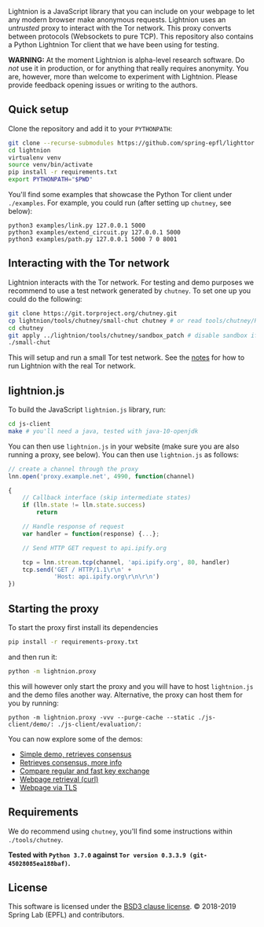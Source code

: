 Lightnion is a JavaScript library that you can include on your webpage to let any modern browser make anonymous requests. Lightnion uses an *untrusted* proxy to interact with the Tor network. This proxy converts between protocols (Websockets to pure TCP). This repository also contains a Python Lightnion Tor client that we have been using for testing.

**WARNING:** At the moment Lightnion is alpha-level research software. Do *not* use it in production, or for anything that really requires anonymity. You are, however, more than welcome to experiment with Lightnion. Please provide feedback opening issues or writing to the authors.

Quick setup
-----------

Clone the repository and add it to your `PYTHONPATH`:
```sh
git clone --recurse-submodules https://github.com/spring-epfl/lighttor lightnion
cd lightnion
virtualenv venv
source venv/bin/activate
pip install -r requirements.txt
export PYTHONPATH="$PWD"
```

You'll find some examples that showcase the Python Tor client under `./examples`. For example, you could run (after setting up `chutney`, see below):

```
python3 examples/link.py 127.0.0.1 5000
python3 examples/extend_circuit.py 127.0.0.1 5000
python3 examples/path.py 127.0.0.1 5000 7 0 8001
```

Interacting with the Tor network
--------------------------------

Lightnion interacts with the Tor network. For testing and demo purposes we recommend to use a test network generated by `chutney`. To set one up you could do the following:

```sh
git clone https://git.torproject.org/chutney.git
cp lightnion/tools/chutney/small-chut chutney # or read tools/chutney/README.md
cd chutney
git apply ../lightnion/tools/chutney/sandbox_patch # disable sandbox if you need
./small-chut
```

This will setup and run a small Tor test network. See the [notes](notes.sh) for how to run Lightnion with the real Tor network.

lightnion.js
------------

To build the JavaScript `lightnion.js` library, run:

```sh
cd js-client
make # you'll need a java, tested with java-10-openjdk
```

You can then use `lightnion.js` in your website (make sure you are also running a proxy, see below). You can then use `lightnion.js` as follows:

```JavaScript
// create a channel through the proxy
lnn.open('proxy.example.net', 4990, function(channel)

{
    // Callback interface (skip intermediate states)
    if (lln.state != lln.state.success)
        return

    // Handle response of request
    var handler = function(response) {...};

    // Send HTTP GET request to api.ipify.org

    tcp = lnn.stream.tcp(channel, 'api.ipify.org', 80, handler)
    tcp.send('GET / HTTP/1.1\r\n' +
             'Host: api.ipify.org\r\n\r\n')
})

```

Starting the proxy
------------------

To start the proxy first install its dependencies

```sh
pip install -r requirements-proxy.txt
```

and then run it:

```sh
python -m lightnion.proxy
```

this will however only start the proxy and you will have to host `lightnion.js` and the demo files another way. Alternative, the proxy can host them for you by running:

```
python -m lightnion.proxy -vvv --purge-cache --static ./js-client/demo/: ./js-client/evaluation/:
```

You can now explore some of the demos:

 * [Simple demo, retrieves consensus](http://localhost:4990/dir.html)
 * [Retrieves consensus, more info](http://localhost:4990/verbose.html)
 * [Compare regular and fast key exchange](http://localhost:4990/fast.html)
 * [Webpage retrieval (curl)](http://localhost:4990/curl.html)
 * [Webpage via TLS](http://localhost:4990/tls.html)

Requirements
------------

We do recommend using `chutney`, you'll find some instructions
within `./tools/chutney`.

**Tested with `Python 3.7.0` against
`Tor version 0.3.3.9 (git-45028085ea188baf)`.**

License
-------

This software is licensed under the
[BSD3 clause license](LICENSE).
© 2018-2019 Spring Lab (EPFL) and contributors.
